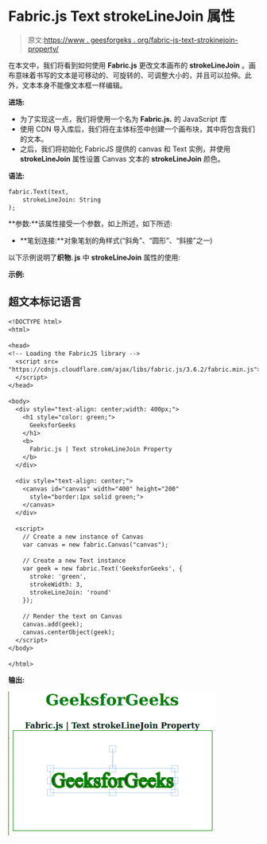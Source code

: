 # Fabric.js Text strokeLineJoin 属性

> 原文:[https://www . geesforgeks . org/fabric-js-text-strokinejoin-property/](https://www.geeksforgeeks.org/fabric-js-text-strokelinejoin-property/)

在本文中，我们将看到如何使用 **Fabric.js** 更改文本画布的 **strokeLineJoin** 。画布意味着书写的文本是可移动的、可旋转的、可调整大小的，并且可以拉伸。此外，文本本身不能像文本框一样编辑。

**进场:**

*   为了实现这一点，我们将使用一个名为 **Fabric.js.** 的 JavaScript 库
*   使用 CDN 导入库后，我们将在主体标签中创建一个画布块，其中将包含我们的文本。
*   之后，我们将初始化 FabricJS 提供的 canvas 和 Text 实例，并使用 **strokeLineJoin** 属性设置 Canvas 文本的 **strokeLineJoin** 颜色。

**语法:**

```
fabric.Text(text,
    strokeLineJoin: String
); 
```

**参数:**该属性接受一个参数，如上所述，如下所述:

*   **笔划连接:**对象笔划的角样式(“斜角”、“圆形”、“斜接”之一)

以下示例说明了**织物. js** 中 **strokeLineJoin** 属性的使用:

**示例:**

## 超文本标记语言

```
<!DOCTYPE html> 
<html> 

<head> 
<!-- Loading the FabricJS library -->
  <script src= 
"https://cdnjs.cloudflare.com/ajax/libs/fabric.js/3.6.2/fabric.min.js"> 
  </script> 
</head> 

<body> 
  <div style="text-align: center;width: 400px;"> 
    <h1 style="color: green;"> 
      GeeksforGeeks 
    </h1>
    <b> 
      Fabric.js | Text strokeLineJoin Property 
    </b> 
  </div> 

  <div style="text-align: center;"> 
    <canvas id="canvas" width="400" height="200"
      style="border:1px solid green;"> 
    </canvas> 
  </div> 

  <script> 
    // Create a new instance of Canvas 
    var canvas = new fabric.Canvas("canvas"); 

    // Create a new Text instance 
    var geek = new fabric.Text('GeeksforGeeks', {  
      stroke: 'green',    
      strokeWidth: 3,    
      strokeLineJoin: 'round'
    }); 

    // Render the text on Canvas 
    canvas.add(geek); 
    canvas.centerObject(geek);
  </script> 
</body> 

</html>
```

**输出:**

![](img/a8a8227812f4f738bf23d7cfe2729268.png)